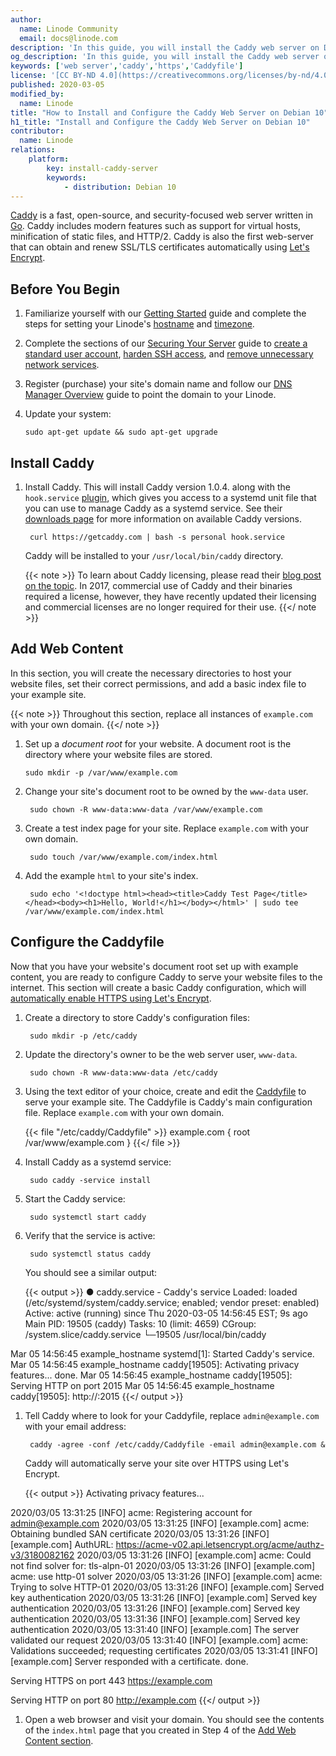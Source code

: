 ```yaml
---
author:
  name: Linode Community
  email: docs@linode.com
description: 'In this guide, you will install the Caddy web server on Debian 10. You will also configure Caddy to serve your site''s domain over HTTPS.'
og_description: 'In this guide, you will install the Caddy web server on Debian 10. You will also configure Caddy to serve your site''s domain over HTTPS.'
keywords: ['web server','caddy','https','Caddyfile']
license: '[CC BY-ND 4.0](https://creativecommons.org/licenses/by-nd/4.0)'
published: 2020-03-05
modified_by:
  name: Linode
title: "How to Install and Configure the Caddy Web Server on Debian 10"
h1_title: "Install and Configure the Caddy Web Server on Debian 10"
contributor:
  name: Linode
relations:
    platform:
        key: install-caddy-server
        keywords:
            - distribution: Debian 10
---
```


[Caddy](https://caddyserver.com/) is a fast, open-source, and security-focused web server written in [Go](https://golang.org/). Caddy includes modern features such as support for virtual hosts, minification of static files, and HTTP/2. Caddy is also the first web-server that can obtain and renew SSL/TLS certificates automatically using [Let's Encrypt](https://letsencrypt.org/).

## Before You Begin

1.  Familiarize yourself with our [Getting Started](/docs/getting-started) guide and complete the steps for setting your Linode's [hostname](/docs/getting-started/#set-the-hostname) and [timezone](/docs/getting-started/#set-the-timezone).

1.  Complete the sections of our [Securing Your Server](/docs/security/securing-your-server) guide to [create a standard user account](/docs/security/securing-your-server/#add-a-limited-user-account), [harden SSH access](/docs/security/securing-your-server/#harden-ssh-access), and [remove unnecessary network services](/docs/security/securing-your-server/#remove-unused-network-facing-services).

1.  Register (purchase) your site's domain name and follow our [DNS Manager Overview](/docs/networking/dns/dns-manager-overview#add-records) guide to point the domain to your Linode.

1.  Update your system:

        sudo apt-get update && sudo apt-get upgrade

## Install Caddy

1. Install Caddy. This will install Caddy version 1.0.4. along with the `hook.service` [plugin](https://github.com/hacdias/caddy-service), which gives you access to a systemd unit file that you can use to manage Caddy as a systemd service. See their [downloads page](https://caddyserver.com/v1/download) for more information on available Caddy versions.

        curl https://getcaddy.com | bash -s personal hook.service

    Caddy will be installed to your `/usr/local/bin/caddy` directory.

    {{< note >}}
To learn about Caddy licensing, please read their [blog post on the topic](https://caddyserver.com/v1/blog/announcing-caddy-1_0-caddy-2-caddy-enterprise). In 2017, commercial use of Caddy and their binaries required a license, however, they have recently updated their licensing and commercial licenses are no longer required for their use.
    {{</ note >}}

## Add Web Content

In this section, you will create the necessary directories to host your website files, set their correct permissions, and add a basic index file to your example site.

{{< note >}}
Throughout this section, replace all instances of `example.com` with your own domain.
{{</ note >}}

1.  Set up a *document root* for your website. A document root is the directory where your website files are stored.

        sudo mkdir -p /var/www/example.com

1. Change your site's document root to be owned by the `www-data` user.

        sudo chown -R www-data:www-data /var/www/example.com

1. Create a test index page for your site. Replace `example.com` with your own domain.

        sudo touch /var/www/example.com/index.html

1. Add the example `html` to your site's index.

        sudo echo '<!doctype html><head><title>Caddy Test Page</title></head><body><h1>Hello, World!</h1></body></html>' | sudo tee /var/www/example.com/index.html

## Configure the Caddyfile

Now that you have your website's document root set up with example content, you are ready to configure Caddy to serve your website files to the internet. This section will create a basic Caddy configuration, which will [automatically enable HTTPS using Let's Encrypt](https://caddyserver.com/v1/).

1. Create a directory to store Caddy's configuration files:

        sudo mkdir -p /etc/caddy

1. Update the directory's owner to be the web server user, `www-data`.

        sudo chown -R www-data:www-data /etc/caddy

1. Using the text editor of your choice, create and edit the [Caddyfile](https://caddyserver.com/docs/caddyfile-tutorial) to serve your example site. The Caddyfile is Caddy's main configuration file. Replace `example.com` with your own domain.

      {{< file "/etc/caddy/Caddyfile" >}}
example.com {
    root /var/www/example.com
}
      {{</ file >}}

1. Install Caddy as a systemd service:

        sudo caddy -service install

1. Start the Caddy service:

        sudo systemctl start caddy

1. Verify that the service is active:

        sudo systemctl status caddy

    You should see a similar output:

    {{< output >}}
● caddy.service - Caddy's service
   Loaded: loaded (/etc/systemd/system/caddy.service; enabled; vendor preset: enabled)
   Active: active (running) since Thu 2020-03-05 14:56:45 EST; 9s ago
 Main PID: 19505 (caddy)
    Tasks: 10 (limit: 4659)
   CGroup: /system.slice/caddy.service
           └─19505 /usr/local/bin/caddy

Mar 05 14:56:45 example_hostname systemd[1]: Started Caddy's service.
Mar 05 14:56:45 example_hostname caddy[19505]: Activating privacy features... done.
Mar 05 14:56:45 example_hostname caddy[19505]: Serving HTTP on port 2015
Mar 05 14:56:45 example_hostname caddy[19505]: http://:2015
{{</ output >}}

1. Tell Caddy where to look for your Caddyfile, replace `admin@example.com` with your email address:

        caddy -agree -conf /etc/caddy/Caddyfile -email admin@example.com &

    Caddy will automatically serve your site over HTTPS using Let's Encrypt.

    {{< output >}}
Activating privacy features...

2020/03/05 13:31:25 [INFO] acme: Registering account for admin@example.com
2020/03/05 13:31:25 [INFO] [example.com] acme: Obtaining bundled SAN certificate
2020/03/05 13:31:26 [INFO] [example.com] AuthURL: https://acme-v02.api.letsencrypt.org/acme/authz-v3/3180082162
2020/03/05 13:31:26 [INFO] [example.com] acme: Could not find solver for: tls-alpn-01
2020/03/05 13:31:26 [INFO] [example.com] acme: use http-01 solver
2020/03/05 13:31:26 [INFO] [example.com] acme: Trying to solve HTTP-01
2020/03/05 13:31:26 [INFO] [example.com] Served key authentication
2020/03/05 13:31:26 [INFO] [example.com] Served key authentication
2020/03/05 13:31:26 [INFO] [example.com] Served key authentication
2020/03/05 13:31:36 [INFO] [example.com] Served key authentication
2020/03/05 13:31:40 [INFO] [example.com] The server validated our request
2020/03/05 13:31:40 [INFO] [example.com] acme: Validations succeeded; requesting certificates
2020/03/05 13:31:41 [INFO] [example.com] Server responded with a certificate.
done.

Serving HTTPS on port 443
https://example.com

Serving HTTP on port 80
http://example.com
    {{</ output >}}

1. Open a web browser and visit your domain. You should see the contents of the `index.html` page that you created in Step 4 of the [Add Web Content section](#add-web-content).
